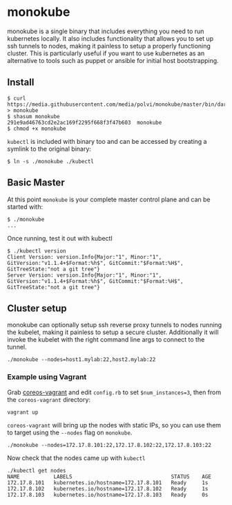 # monokube

monokube is a single binary that includes everything you need to run kubernetes locally. It also includes functionality that allows you to set up ssh tunnels to nodes, making it painless to setup a properly functioning cluster. This is particularly useful if you want to use kubernetes as an alternative to tools such as puppet or ansible for initial host bootstrapping. 


## Install

```
$ curl https://media.githubusercontent.com/media/polvi/monokube/master/bin/darwin/amd64/monokube > monokube
$ shasum monokube 
291e9ad46763cd2e2ac169f2295f668f3f47b603  monokube
$ chmod +x monokube
```

`kubectl` is included with binary too and can be accessed by creating a symlink to the original binary:

```
$ ln -s ./monokube ./kubectl 
```

## Basic Master


At this point `monokube` is your complete master control plane and can be started with:

```
$ ./monokube
...
```

Once running, test it out with kubectl

```
$ ./kubectl version
Client Version: version.Info{Major:"1", Minor:"1", GitVersion:"v1.1.4+$Format:%h$", GitCommit:"$Format:%H$", GitTreeState:"not a git tree"}
Server Version: version.Info{Major:"1", Minor:"1", GitVersion:"v1.1.4+$Format:%h$", GitCommit:"$Format:%H$", GitTreeState:"not a git tree"}
```

## Cluster setup

monokube can optionally setup ssh reverse proxy tunnels to nodes running the kubelet, making it painless to setup a secure cluster. Additionally it will invoke the kubelet with the right command line args to connect to the tunnel.

```
./monokube --nodes=host1.mylab:22,host2.mylab:22
```

### Example using Vagrant

Grab [coreos-vagrant](https://github.com/coreos/coreos-vagrant) and edit `config.rb` to set `$num_instances=3`, then from the `coreos-vagrant` directory:

```
vagrant up
```

`coreos-vagrant` will bring up the nodes with static IPs, so you can use them to target using the `--nodes` flag on `monokube`. 

```
./monokube --nodes=172.17.8.101:22,172.17.8.102:22,172.17.8.103:22
```

Now check that the nodes came up with `kubectl`

```
./kubectl get nodes
NAME           LABELS                                STATUS    AGE
172.17.8.101   kubernetes.io/hostname=172.17.8.101   Ready     1s
172.17.8.102   kubernetes.io/hostname=172.17.8.102   Ready     1s
172.17.8.103   kubernetes.io/hostname=172.17.8.103   Ready     0s
```
